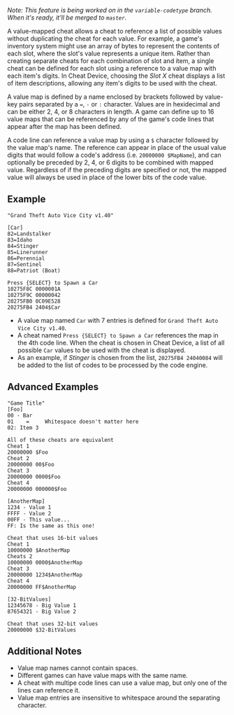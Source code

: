 *Note: This feature is being worked on in the `variable-codetype` branch. When it's ready, it'll be merged to `master`.*

A value-mapped cheat allows a cheat to reference a list of possible values without duplicating the cheat for each value. For example, a game's inventory system might use an array of bytes to represent the contents of each slot, where the slot's value represents a unique item. Rather than creating separate cheats for each combination of slot and item, a single cheat can be defined for each slot using a reference to a value map with each item's digits. In Cheat Device, choosing the *Slot X* cheat displays a list of item descriptions, allowing any item's digits to be used with the cheat.

A value map is defined by a name enclosed by brackets followed by value-key pairs separated by a `=`, `-` or `:` character. Values are in hexidecimal and can be either 2, 4, or 8 characters in length. A game can define up to 16 value maps that can be referenced by any of the game's code lines that appear after the map has been defined.

A code line can reference a value map by using a `$` character followed by the value map's name. The reference can appear in place of the usual value digits that would follow a code's address (i.e. `20000000 $MapName`), and can optionally be preceded by 2, 4, or 6 digits to be combined with mapped value. Regardless of if the preceding digits are specified or not, the mapped value will always be used in place of the lower bits of the code value.

## Example

```
"Grand Theft Auto Vice City v1.40"

[Car]
82=Landstalker
83=Idaho
84=Stinger
85=Linerunner
86=Perennial
87=Sentinel
88=Patriot (Boat)

Press {SELECT} to Spawn a Car
10275F8C 0000001A
10275F9C 00000042
20275FB0 0C09E528
20275FB4 2404$Car
```

* A value map named `Car` with 7 entries is defined for `Grand Theft Auto Vice City v1.40`.
* A cheat named `Press {SELECT} to Spawn a Car` references the map in the 4th code line. When the cheat is chosen in Cheat Device, a list of all possible `Car` values to be used with the cheat is displayed.
* As an example, if *Stinger* is chosen from the list, `20275FB4 24040084` will be added to the list of codes to be processed by the code engine.

## Advanced Examples

```
"Game Title"
[Foo]
00 - Bar
01    =     Whitespace doesn't matter here
02: Item 3

All of these cheats are equivalent
Cheat 1
20000000 $Foo
Cheat 2
20000000 00$Foo
Cheat 3
20000000 0000$Foo
Cheat 4
20000000 000000$Foo

[AnotherMap]
1234 - Value 1
FFFF - Value 2
00FF - This value...
FF: Is the same as this one!

Cheat that uses 16-bit values
Cheat 1
10000000 $AnotherMap
Cheats 2
10000000 0000$AnotherMap
Cheat 3
20000000 1234$AnotherMap
Cheat 4
20000000 FF$AnotherMap

[32-BitValues]
12345678 - Big Value 1
87654321 - Big Value 2

Cheat that uses 32-bit values
20000000 $32-BitValues
```

## Additional Notes

* Value map names cannot contain spaces.
* Different games can have value maps with the same name.
* A cheat with multipe code lines can use a value map, but only one of the lines can reference it.
* Value map entries are insensitive to whitespace around the separating character.
